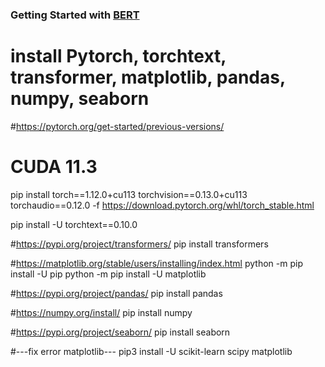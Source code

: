 ### Getting Started with [BERT](https://arxiv.org/abs/1810.04805)

# install Pytorch, torchtext, transformer, matplotlib, pandas, numpy, seaborn

#https://pytorch.org/get-started/previous-versions/

# CUDA 11.3
pip install torch==1.12.0+cu113 torchvision==0.13.0+cu113 torchaudio==0.12.0 -f https://download.pytorch.org/whl/torch_stable.html

pip install -U torchtext==0.10.0

#https://pypi.org/project/transformers/
pip install transformers

#https://matplotlib.org/stable/users/installing/index.html
python -m pip install -U pip
python -m pip install -U matplotlib

#https://pypi.org/project/pandas/
pip install pandas

#https://numpy.org/install/
pip install numpy

#https://pypi.org/project/seaborn/
pip install seaborn

#---fix error matplotlib---
pip3 install -U scikit-learn scipy matplotlib
